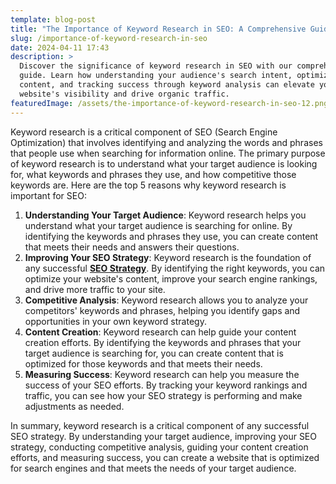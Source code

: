 ```yaml
---
template: blog-post
title: "The Importance of Keyword Research in SEO: A Comprehensive Guide"
slug: /importance-of-keyword-research-in-seo
date: 2024-04-11 17:43
description: >
  Discover the significance of keyword research in SEO with our comprehensive
  guide. Learn how understanding your audience's search intent, optimizing
  content, and tracking success through keyword analysis can elevate your
  website's visibility and drive organic traffic.
featuredImage: /assets/the-importance-of-keyword-research-in-seo-12.png
---
```

Keyword research is a critical component of SEO (Search Engine Optimization) that involves identifying and analyzing the words and phrases that people use when searching for information online. The primary purpose of keyword research is to understand what your target audience is looking for, what keywords and phrases they use, and how competitive those keywords are. Here are the top 5 reasons why keyword research is important for SEO:

1. **Understanding Your Target Audience**: Keyword research helps you understand what your target audience is searching for online. By identifying the keywords and phrases they use, you can create content that meets their needs and answers their questions.
2. **Improving Your SEO Strategy**: Keyword research is the foundation of any successful **[SEO Strategy](https://digitaldhyanaa.blogspot.com/2024/04/how-can-modern-seo-help-grow-local.html)**. By identifying the right keywords, you can optimize your website's content, improve your search engine rankings, and drive more traffic to your site.
3. **Competitive Analysis**: Keyword research allows you to analyze your competitors' keywords and phrases, helping you identify gaps and opportunities in your own keyword strategy.
4. **Content Creation**: Keyword research can help guide your content creation efforts. By identifying the keywords and phrases that your target audience is searching for, you can create content that is optimized for those keywords and that meets their needs.
5. **Measuring Success**: Keyword research can help you measure the success of your SEO efforts. By tracking your keyword rankings and traffic, you can see how your SEO strategy is performing and make adjustments as needed.

In summary, keyword research is a critical component of any successful SEO strategy. By understanding your target audience, improving your SEO strategy, conducting competitive analysis, guiding your content creation efforts, and measuring success, you can create a website that is optimized for search engines and that meets the needs of your target audience.